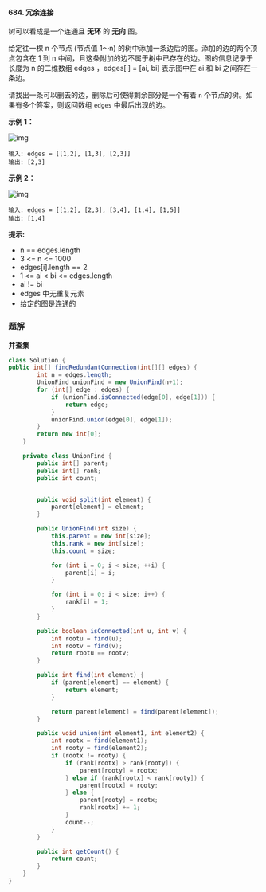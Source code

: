 #### 684. 冗余连接

树可以看成是一个连通且 **无环** 的 **无向** 图。

给定往一棵 n 个节点 (节点值 1～n) 的树中添加一条边后的图。添加的边的两个顶点包含在 1 到 n 中间，且这条附加的边不属于树中已存在的边。图的信息记录于长度为 n 的二维数组 edges ，edges[i] = [ai, bi] 表示图中在 ai 和 bi 之间存在一条边。

请找出一条可以删去的边，删除后可使得剩余部分是一个有着 `n` 个节点的树。如果有多个答案，则返回数组 `edges` 中最后出现的边。

**示例 1：**

![img](http://gitlab.wsh-study.com/xp-study/LeeteCode/blob/master/数据结构/高级数据结构/并查集/images/冗余连接/1.jpg)

```shell
输入: edges = [[1,2], [1,3], [2,3]]
输出: [2,3]
```

**示例 2：**

![img](http://gitlab.wsh-study.com/xp-study/LeeteCode/blob/master/数据结构/高级数据结构/并查集/images/冗余连接/2.jpg)

```shell
输入: edges = [[1,2], [2,3], [3,4], [1,4], [1,5]]
输出: [1,4]
```

**提示:**

* n == edges.length
* 3 <= n <= 1000
* edges[i].length == 2
* 1 <= ai < bi <= edges.length
* ai != bi
* edges 中无重复元素
* 给定的图是连通的 

### 题解

**并查集**

```java
class Solution {
public int[] findRedundantConnection(int[][] edges) {
        int n = edges.length;
        UnionFind unionFind = new UnionFind(n+1);
        for (int[] edge : edges) {
            if (unionFind.isConnected(edge[0], edge[1])) {
                return edge;
            }
            unionFind.union(edge[0], edge[1]);
        }
        return new int[0];
    }

    private class UnionFind {
        public int[] parent;
        public int[] rank;
        public int count;


        public void split(int element) {
            parent[element] = element;
        }

        public UnionFind(int size) {
            this.parent = new int[size];
            this.rank = new int[size];
            this.count = size;

            for (int i = 0; i < size; ++i) {
                parent[i] = i;
            }

            for (int i = 0; i < size; i++) {
                rank[i] = 1;
            }
        }

        public boolean isConnected(int u, int v) {
            int rootu = find(u);
            int rootv = find(v);
            return rootu == rootv;
        }

        public int find(int element) {
            if (parent[element] == element) {
                return element;
            }

            return parent[element] = find(parent[element]);
        }

        public void union(int element1, int element2) {
            int rootx = find(element1);
            int rooty = find(element2);
            if (rootx != rooty) {
                if (rank[rootx] > rank[rooty]) {
                    parent[rooty] = rootx;
                } else if (rank[rootx] < rank[rooty]) {
                    parent[rootx] = rooty;
                } else {
                    parent[rooty] = rootx;
                    rank[rootx] += 1;
                }
                count--;
            }
        }

        public int getCount() {
            return count;
        }
    }
}
```

